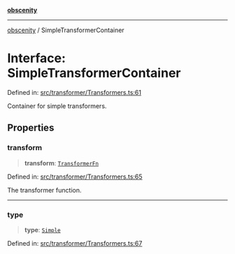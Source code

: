 [**obscenity**](../README.md)

***

[obscenity](../README.md) / SimpleTransformerContainer

# Interface: SimpleTransformerContainer

Defined in: [src/transformer/Transformers.ts:61](https://github.com/jo3-l/obscenity/blob/907e5d7d34bb29e7d66f262535368ae2d124a8eb/src/transformer/Transformers.ts#L61)

Container for simple transformers.

## Properties

### transform

> **transform**: [`TransformerFn`](../type-aliases/TransformerFn.md)

Defined in: [src/transformer/Transformers.ts:65](https://github.com/jo3-l/obscenity/blob/907e5d7d34bb29e7d66f262535368ae2d124a8eb/src/transformer/Transformers.ts#L65)

The transformer function.

***

### type

> **type**: [`Simple`](../enumerations/TransformerType.md#simple)

Defined in: [src/transformer/Transformers.ts:67](https://github.com/jo3-l/obscenity/blob/907e5d7d34bb29e7d66f262535368ae2d124a8eb/src/transformer/Transformers.ts#L67)
